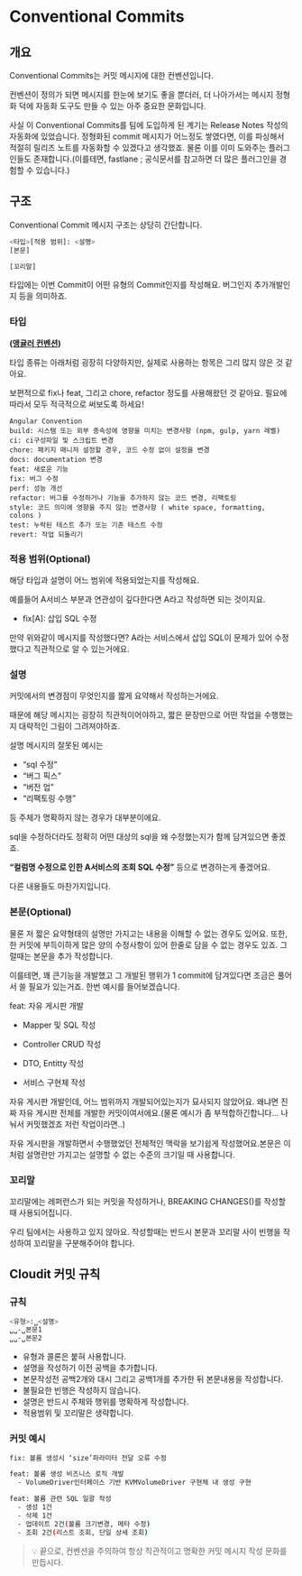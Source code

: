 # Conventional Commits

## 개요

Conventional Commits는 커밋 메시지에 대한 컨벤션입니다.

컨벤션이 정의가 되면 메시지를 한눈에 보기도 좋을 뿐더러, 더 나아가서는 메시지 정형화 덕에 자동화 도구도 만들 수 있는 아주 중요한 문화입니다.

사실 이 Conventional Commits를 팀에 도입하게 된 계기는 Release Notes 작성의 자동화에 있었습니다. 정형화된 commit 메시지가 어느정도 쌓였다면, 이를 파싱해서 적절히 릴리즈 노트를 자동화할 수 있겠다고 생각했죠. 물론 이를 이미 도와주는 플러그인들도 존재합니다.(이를테면, fastlane ; 공식문서를 참고하면 더 많은 플러그인을 경험할 수 있습니다.)

## 구조

Conventional Commit 메시지 구조는 상당히 간단합니다.

```bash
<타입>[적용 범위]: <설명>
[본문]

[꼬리말]
```

타입에는 이번 Commit이 어떤 유형의 Commit인지를 작성해요. 버그인지 추가개발인지 등을 의미하죠.

### **타입**

**([앵귤러 컨벤션](https://github.com/conventional-changelog/commitlint/tree/master/%40commitlint/config-conventional))**

타입 종류는 아래처럼 굉장히 다양하지만, 실제로 사용하는 항목은 그리 많지 않은 것 같아요.

보편적으로 fix나 feat, 그리고 chore, refactor 정도를 사용해왔던 것 같아요. 필요에 따라서 모두 적극적으로 써보도록 하세요!

```
Angular Convention
build: 시스템 또는 외부 종속성에 영향을 미치는 변경사항 (npm, gulp, yarn 레벨)
ci: ci구성파일 및 스크립트 변경
chore: 패키지 매니저 설정할 경우, 코드 수정 없이 설정을 변경
docs: documentation 변경
feat: 새로운 기능
fix: 버그 수정
perf: 성능 개선
refactor: 버그를 수정하거나 기능을 추가하지 않는 코드 변경, 리팩토링
style: 코드 의미에 영향을 주지 않는 변경사항 ( white space, formatting, colons )
test: 누락된 테스트 추가 또는 기존 테스트 수정
revert: 작업 되돌리기
```

### **적용 범위(Optional)**

해당 타입과 설명이 어느 범위에 적용되었는지를 작성해요.

예를들어 A서비스 부분과 연관성이 깊다한다면 A라고 작성하면 되는 것이지요.

- fix[A]: 삽입 SQL 수정

만약 위와같이 메시지를 작성했다면? A라는 서비스에서 삽입 SQL이 문제가 있어 수정했다고 직관적으로 알 수 있는거에요.

### **설명**

커밋에서의 변경점이 무엇인지를 짧게 요약해서 작성하는거에요.

때문에 해당 메시지는 굉장히 직관적이어야하고, 짧은 문장만으로 어떤 작업을 수행했는지 대략적인 그림이 그려져야하죠.

설명 메시지의 잘못된 예시는

- “sql 수정”
- “버그 픽스”
- “버전 업”
- “리팩토링 수행”

등 주체가 명확하지 않는 경우가 대부분이에요.

sql을 수정하더라도 정확히 어떤 대상의 sql을 왜 수정했는지가 함께 담겨있으면 좋겠죠.

**“컬럼명 수정으로 인한 A서비스의 조회 SQL 수정”** 등으로 변경하는게 좋겠어요.

다른 내용들도 마찬가지입니다.

### **본문(Optional)**

물론 저 짧은 요약형태의 설명만 가지고는 내용을 이해할 수 없는 경우도 있어요. 또한, 한 커밋에 부득이하게 많은 양의 수정사항이 있어 한줄로 담을 수 없는 경우도 있죠. 그럴때는 본문을 추가 작성합니다.

이를테면, 꽤 큰기능을 개발했고 그 개발된 행위가 1 commit에 담겨있다면 조금은 풀어서 쓸 필요가 있는거죠. 한번 예시를 들어보겠습니다.

feat: 자유 게시판 개발

- Mapper 및 SQL 작성

- Controller CRUD 작성

- DTO, Entitty 작성

- 서비스 구현체 작성

자유 게시판 개발인데, 어느 범위까지 개발되어있는지가 묘사되지 않았어요. 왜냐면 진짜 자유 게시판 전체를 개발한 커밋이여서에요.(물론 예시가 좀 부적합하긴합니다... 나눠서 커밋했겠죠 저런 작업이라면..)

자유 게시판을 개발하면서 수행했었던 전체적인 맥락을 보기쉽게 작성했어요.본문은 이처럼 설명란만 가지고는 설명할 수 없는 수준의 크기일 때 사용합니다.

### **꼬리말**

꼬리말에는 레퍼런스가 되는 커밋을 작성하거나, BREAKING CHANGES()를 작성할 때 사용되어집니다.

우리 팀에서는 사용하고 있지 않아요. 작성할때는 반드시 본문과 꼬리말 사이 빈행을 작성하여 꼬리말을 구분해주어야 합니다.

## Cloudit 커밋 규칙

### 규칙

```bash
<유형>:␣<설명>
␣␣-␣본문1
␣␣-␣본문2
```

- 유형과 콜론은 붙혀 사용합니다.
- 설명을 작성하기 이전 공백을 추가합니다.
- 본문작성전 공백2개와 대시 그리고 공백1개를 추가한 뒤 본문내용을 작성합니다.
- 불필요한 빈행은 작성하지 않습니다.
- 설명은 반드시 주체와 행위를 명확하게 작성합니다.
- 적용범위 및 꼬리말은 생략합니다.

### **커밋 예시**

```bash
fix: 볼륨 생성시 ‘size’파라미터 전달 오류 수정
```

```bash
feat: 볼륨 생성 비즈니스 로직 개발
  - VolumeDriver인터페이스 기반 KVMVolumeDriver 구현체 내 생성 구현
```

```bash
feat: 볼륨 관련 SQL 일괄 작성
  - 생성 1건
  - 삭제 1건
  - 업데이트 2건(볼륨 크기변경, 메타 수정)
  - 조회 2건(리스트 조회, 단일 상세 조회)
```

> 💡 끝으로, 컨벤션을 주의하여 항상 직관적이고 명확한 커밋 메시지 작성 문화를 만듭시다.
